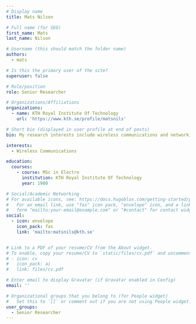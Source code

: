 ```yaml
---
# Display name
title: Mats Nilson

# Full name (for SEO)
first_name: Mats
last_name: Nilson

# Username (this should match the folder name)
authors:
  - mats

# Is this the primary user of the site?
superuser: false

# Role/position
role: Senior Researcher

# Organizations/Affiliations
organizations:
  - name: KTH Royal Institute Of Technology
    url: 'https://www.kth.se/profile/matsnils'

# Short bio (displayed in user profile at end of posts)
bio: My research interests include wireless communications and networking.

interests:
  - Wireless Communications

education:
  courses:
    - course: MSc in Electro
      institution: KTH Royal Institute Of Technology
      year: 1980

# Social/Academic Networking
# For available icons, see: https://docs.hugoblox.com/getting-started/page-builder/#icons
#   For an email link, use "fas" icon pack, "envelope" icon, and a link in the
#   form "mailto:your-email@example.com" or "#contact" for contact widget.
social:
  - icon: envelope
    icon_pack: fas
    link: 'mailto:matsnils@kth.se'


# Link to a PDF of your resume/CV from the About widget.
# To enable, copy your resume/CV to `static/files/cv.pdf` and uncomment the lines below.
# - icon: cv
#   icon_pack: ai
#   link: files/cv.pdf

# Enter email to display Gravatar (if Gravatar enabled in Config)
email: ''

# Organizational groups that you belong to (for People widget)
#   Set this to `[]` or comment out if you are not using People widget.
user_groups:
  - Senior Researcher
---
```



